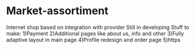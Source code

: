 # Market-assortiment
Internet shop based on integration with provider 
Still in developing
Stuff to make:
1)Payment
2)Additional pages like about us, info and other
3)Fully adaptive layout in main page 
4)Profile redesign and order page
5)https
